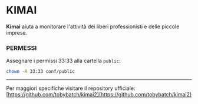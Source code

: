 # KIMAI
**Kimai** aiuta a monitorare l'attività dei liberi professionisti e delle piccole imprese.

### PERMESSI
Assegnare i permissi 33:33 alla cartella `public`:

```bash
chown -R 33:33 conf/public
```

---
Per maggiori specifiche visitare il repository ufficiale:
[https://github.com/tobybatch/kimai2](https://github.com/tobybatch/kimai2)